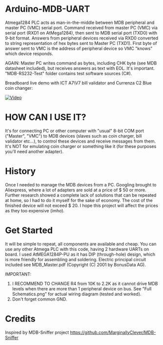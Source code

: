 # Arduino-MDB-UART
Atmega1284 PLC acts as man-in-the-middle between MDB peripheral and master PC (VMC) serial port.
Command received from master PC (VMC) via serial port (RXD1 on AtMega1284), then sent to MDB serial port (TXD0) with 9-bit format.
Answers from peripheral devices received via RXD0 converted to string representation of hex bytes sent to Master PC (TXD1).
First byte of answer sent to VMC is the address of peripheral device so VMC "knows" which device responds.

AGAIN:
Master PC writes command as bytes, including CHK byte (see MDB datasheet included), but receives answers as text with EOL. It's important.
"MDB-RS232-Test" folder contains test software sources (C#).

Breadboard live demo with ICT A7\V7 bill validator and Currenza C2 Blue coin changer:

[![Video](http://img.youtube.com/vi/YV8bc2hhqS0/0.jpg)](http://www.youtube.com/watch?v=YV8bc2hhqS0)

# HOW CAN I USE IT?
It's for connecting PC or other computer with "usual" 8-bit COM port ("Master", "VMC") to MDB devices (slaves such as coin charger, bill validator etc...), to control these devices and receive messages from them. It's NOT for emulating coin charger or something like it (for these purposes you'll need another adapter).

# History
Once I needed to manage the MDB devices from a PC. Googling brought to Aliexpress, where a lot of adapters are sold at a price of $ 50 or more. Further research showed a complete lack of solutions that can be repeated at home, so I had to do it myself for the sake of economy.
The cost of the finished device will not exceed $ 20. I hope this project will affect the prices as they too expensive (imho).

# Get Started
It will be simple to repeat, all components are available and cheap.
You can use any other Atmega PLC with this code, having 2 hardware UARTs on board. I used AtMEGA1284P-PU as it has DIP (through-hole) design, which is more friendly for assembling and soldering.
Electric principal circuit included see MDB_Master.pdf (Copyright (C) 2001 by BonusData AG).

IMPORTANT:
1. I RECOMMEND TO CHANGE R4 from 10K to 2.2K as it cannot drive MDB levels when there are more than 1 peripheral device on bus. See "Full Schematics.png" for actual wiring diagram (tested and worked).
2. Don't forget common GND.

# Credits
Inspired by MDB-Sniffer project https://github.com/MarginallyClever/MDB-Sniffer
